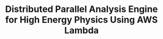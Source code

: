 ---
layout: default
title: Distributed Parallel Analysis Engine for High Energy Physics Using AWS Lambda
authors: Jacek Kuśnierz, Maciej Malawski, Vincenzo Eduardo Padulano, Enric Tejedor Saavedra, Pedro Alonso-Jorda
publication: HiPS '21, Proceedings of the 1st Workshop on High Performance Serverless Computing
year: 2022
type: RDF
doi: 10.1145/3452413.3464788
---